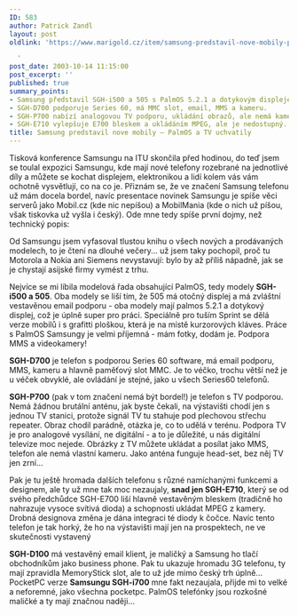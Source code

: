 ```yaml
---
ID: 583
author: Patrick Zandl
layout: post
oldlink: 'https://www.marigold.cz/item/samsung-predstavil-nove-mobily-palmos-a-tv-uchvatily

  '
post_date: 2003-10-14 11:15:00
post_excerpt: ''
published: true
summary_points:
- Samsung představil SGH-i500 a 505 s PalmOS 5.2.1 a dotykovým displejem.
- SGH-D700 podporuje Series 60, má MMC slot, email, MMS a kameru.
- SGH-P700 nabízí analogovou TV podporu, ukládání obrazů, ale nemá kameru.
- SGH-E710 vylepšuje E700 bleskem a ukládáním MPEG, ale je nedostupný.
title: Samsung predstavil nove mobily – PalmOS a TV uchvatily
---
```


Tisková konference Samsungu na ITU skončila před hodinou, do teď jsem se toulal expozici Samsungu, kde mají nové telefony rozebrané na jednotlivé díly a můžete se kochat displejem, elektronikou a lidí kolem vás vám ochotně vysvětlují, co na co je. Přiznám se, že ve značení Samsung telefonu už mám docela bordel, navíc presentace novinek Samsungu je spíše věci serverů jako Mobil.cz (kde nic nepíšou) a MobilMania (kde o nich už píšou, však tiskovka už vyšla i český). Ode mne tedy spíše první dojmy, než technický popis: 
<p>

<p>
Od Samsungu jsem vyfasoval tlustou knihu o všech nových a prodávaných modelech, to je čtení na dlouhé večery... už jsem taky pochopil, proč tu Motorola a Nokia ani Siemens nevystavují: bylo by až příliš nápadně, jak se je chystají asijské firmy vymést z trhu. 
<p>

<p>
Nejvíce se mi líbila modelová řada obsahující PalmOS, tedy modely <STRONG>SGH-i500 a 505</STRONG>. Oba modely se liší tím, že 505 má otočný displej a má zvláštní vestavěnou email podporu - oba modely mají palmos 5.2.1 a dotykový displej, což je úplně super pro práci. Speciálně pro tuším&#160;Sprint se dělá verze mobilů i s grafitti ploškou, která je na místě kurzorových kláves. Práce s PalmOS Samsungy je velmi příjemná - mám fotky, dodám je. Podpora MMS a videokamery! 
<p>

<p>
<STRONG>SGH-D700</STRONG> je telefon s podporou Series 60 software, má email podporu, MMS, kameru a hlavně paměťový slot MMC. Je to véčko, trochu větší než je u véček obvyklé, ale ovládání je stejné, jako u všech Series60 telefonů. 
<p>

<p>
<STRONG>SGH-P700</STRONG> (pak v tom značení nemá být bordel!) je telefon s TV podporou. Nemá žádnou brutální anténu, jak byste čekali, na výstavišti chodí jen s jednou TV stanici, protože signál TV tu stahuje pod plechovou střechu repeater. Obraz chodil parádně, otázka je, co to udělá v terénu. Podpora TV je pro analogové vysílání, ne digitální - a to je důležité, u nás digitální televize moc nejede. Obrázky z TV můžete ukládat a posílat jako MMS, telefon ale nemá vlastní kameru. Jako anténa funguje head-set, bez něj TV jen zrní... 
<p>

<p>
Pak je tu ještě hromada dalších telefonu s různé namíchanými funkcemi a designem, ale ty už mne tak moc nezaujaly, <STRONG>snad jen SGH-E710</STRONG>, který se od svého předchůdce SGH-E700 liší hlavně vestavěným bleskem (tradičně ho nahrazuje vysoce svítivá dioda) a schopnosti ukládat MPEG z kamery. Drobná designova změna je dána integraci té diody k čočce. Navíc tento telefon je tak horký, že ho na výstavišti mají jen na prospektech, ne ve skutečnosti vystavený 
<p>

<p>
<STRONG>SGH-D100</STRONG> má vestavěný email klient, je maličký a Samsung ho tlačí obchodníkům jako business phone. Pak tu ukazuje hromadu 3G telefonu, ty mají zpravidla MemoryStick slot, ale to už jde mimo český trh úplně... PocketPC verze <STRONG>Samsungu SGH-i700</STRONG> mne fakt nezaujala, přijde mi to velké a neforemné, jako všechna pocketpc. PalmOS telefónky jsou rozkošné maličké a ty mají značnou naději... </p>